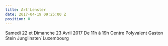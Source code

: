 ```yaml
---
title: Art'Lenster
date: 2017-04-19 09:25:00 Z
position: 0
---
```


Samedi 22 et Dimanche 23 Avril 2017
De 11h à 19h
Centre Polyvalent Gaston Stein
Junglinster/ Luxembourg